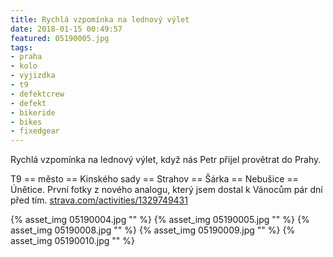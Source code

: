 ```yaml
---
title: Rychlá vzpomínka na lednový výlet
date: 2018-01-15 00:49:57
featured: 05190005.jpg
tags:
- praha
- kolo
- vyjizdka
- t9
- defektcrew
- defekt
- bikeride
- bikes
- fixedgear
---
```

Rychlá vzpomínka na lednový výlet, když nás Petr přijel provětrat do Prahy.

<!-- more -->
T9 == město == Kinského sady == Strahov == Šárka == Nebušice == Únětice.
První fotky z nového analogu, který jsem dostal k Vánocům pár dní před tím.
[strava.com/activities/1329749431](https://www.strava.com/activities/1329749431)

{% asset_img 05190004.jpg "" %}
{% asset_img 05190005.jpg "" %}
{% asset_img 05190008.jpg "" %}
{% asset_img 05190009.jpg "" %}
{% asset_img 05190010.jpg "" %}




